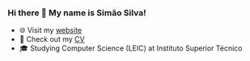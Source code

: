 ### Hi there 👋 My name is Simão Silva!

- 🌐 Visit my [website][website]
- 📜 Check out my [CV][cv]
- 🎓 Studying Computer Science (LEIC) at Instituto Superior Técnico

[website]: https://simaosilva.com
[cv]: https://cv.simaosilva.com
